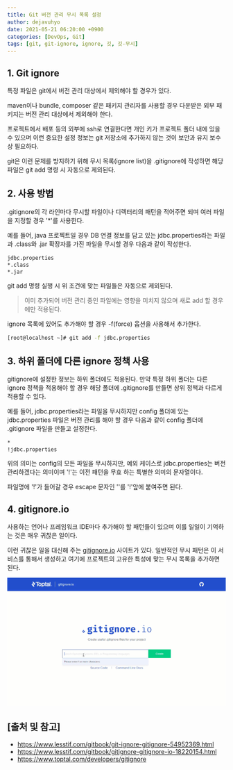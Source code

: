 ```yaml
---
title: Git 버전 관리 무시 목록 설정
author: dejavuhyo
date: 2021-05-21 06:20:00 +0900
categories: [DevOps, Git]
tags: [git, git-ignore, ignore, 깃, 깃-무시]
---
```


## 1. Git ignore
특정 파일은 git에서 버전 관리 대상에서 제외해야 할 경우가 있다.

maven이나 bundle, composer 같은 패키지 관리자를 사용할 경우 다운받은 외부 패키지는 버전 관리 대상에서 제외해야 한다.

프로젝트에서 배포 등의 외부에 ssh로 연결한다면 개인 키가 프로젝트 폴더 내에 있을 수 있으며 이런 중요한 설정 정보는 git 저장소에 추가하지 않는 것이 보안과 유지 보수상 필요하다.

git은 이런 문제를 방지하기 위해 무시 목록(ignore list)을 .gitignore에 작성하면 해당 파일은 git add 명령 시 자동으로 제외된다.

## 2. 사용 방법
.gitignore의 각 라인마다 무시할 파일이나 디렉터리의 패턴을 적어주면 되며 여러 파일을 지정할 경우 '*'를 사용한다.

예를 들어, java 프로젝트일 경우 DB 연결 정보를 담고 있는 jdbc.properties라는 파일과 .class와 .jar 확장자를 가진 파일을 무시할 경우 다음과 같이 작성한다.

```text
jdbc.properties
*.class
*.jar
```

git add 명령 실행 시 위 조건에 맞는 파일들은 자동으로 제외된다.

> 이미 추가되어 버전 관리 중인 파일에는 영향을 미치지 않으며 새로 add 할 경우에만 적용된다.

ignore 목록에 있어도 추가해야 할 경우 -f(force) 옵션을 사용해서 추가한다.

```bash
[root@localhost ~]# git add -f jdbc.properties
```

## 3. 하위 폴더에 다른 ignore 정책 사용
gitignore에 설정한 정보는 하위 폴더에도 적용된다. 만약 특정 하위 폴더는 다른 ignore 정책을 적용해야 할 경우 해당 폴더에 .gitignore를 만들면 상위 정책과 다르게 적용할 수 있다.

예를 들어, jdbc.properties라는 파일을 무시하지만 config 폴더에 있는 jdbc.properties 파일은 버전 관리를 해야 할 경우 다음과 같이 config 폴더에 .gitignore 파일을 만들고 설정한다.

```text
*
!jdbc.properties
```

위의 의미는 config의 모든 파일을 무시하지만, 예외 케이스로 jdbc.properties는 버전  관리하겠다는 의미이며 '!'는 이전 패턴을 무효 하는 특별한 의미의 문자열이다.

파일명에 '!'가 들어갈 경우 escape 문자인 '\'를 '!'앞에 붙여주면 된다.

## 4. gitignore.io
사용하는 언어나 프레임워크 IDE마다 추가해야 할 패턴들이 있으며 이를 일일이 기억하는 것은 매우 귀찮은 일이다.

이런 귀찮은 일을 대신해 주는 [gitignore.io](https://www.toptal.com/developers/gitignore) 사이트가 있다. 일반적인 무시 패턴은 이 서비스를 통해서 생성하고 여기에 프로젝트의 고유한 특성에 맞는 무시 목록을 추가하면 된다.

![gitignore-io](/assets/img/2021-05-21-git-ignore/gitignore-io.gif)

## [출처 및 참고]
* <https://www.lesstif.com/gitbook/git-ignore-gitignore-54952369.html>
* <https://www.lesstif.com/gitbook/gitignore-gitignore-io-18220154.html>
* <https://www.toptal.com/developers/gitignore>
